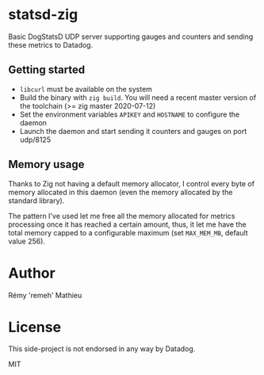 # statsd-zig

Basic DogStatsD UDP server supporting gauges and counters and sending these
metrics to Datadog.

## Getting started

- `libcurl` must be available on the system
- Build the binary with `zig build`. You will need a recent master version of the
toolchain (>= zig master 2020-07-12)
- Set the environment variables `APIKEY` and `HOSTNAME` to configure the daemon
- Launch the daemon and start sending it counters and gauges on port udp/8125

## Memory usage

Thanks to Zig not having a default memory allocator, I control every byte of
memory allocated in this daemon (even the memory allocated by the standard library).

The pattern I've used let me free all the memory allocated for metrics processing
once it has reached a certain amount, thus, it let me have the total memory
capped to a configurable maximum (set `MAX_MEM_MB`, default value 256).

# Author

Rémy 'remeh' Mathieu

# License

This side-project is not endorsed in any way by Datadog.

MIT
